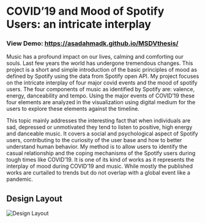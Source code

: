 # COVID’19 and Mood of Spotify Users: an intricate interplay

### View Demo: https://asadahmadk.github.io/MSDVthesis/

Music has a profound impact on our lives, calming and comforting our souls. Last few years the world has undergone tremendous changes. This project is a short and simple introduction of the basic principles of mood as defined by Spotify using the data from Spotify open API. My project focuses on the intricate interplay of four major covid events and the mood of spotify users. The four components of music as identified by Spotify are: valence, energy, danceability and tempo. Using the major events of COVID’19 these four elements are analyzed in the visualization using digital medium for the users to explore  these elements against the timeline. 

This topic mainly addresses the interesting fact that when individuals are sad, depressed or unmotivated they tend to listen to positive, high energy and danceable music. It covers a social and psychological aspect of Spotify users, contributing to the curiosity of the user base and how to better understand human behavior. My method is to allow users to identify the casual relationship and the coping mechanisms of the Spotify users during tough times like COVID’19. It is one of its kind of works as it represents the interplay of mood during COVID’19 and music. While mostly the published works are curtailed to trends but do not overlap with a global event like a pandemic.

## Design Layout
![Design Layout](https://github.com/asadahmadk/MSDVthesis/assets/109235609/bb00f009-7c99-4a05-9d14-f78f0ebc6118)






